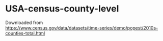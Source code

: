 # USA-census-county-level

Downloaded from <br> 
https://www.census.gov/data/datasets/time-series/demo/popest/2010s-counties-total.html 
